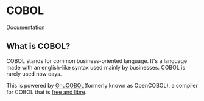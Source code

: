 # COBOL
[Documentation](https://gnucobol.sourceforge.io/guides.html)

## What is COBOL?
COBOL stands for common business-oriented language. It's a language made with an english-like syntax used mainly by businesses. COBOL is rarely used now days.

This is powered by [GnuCOBOL](https://sourceforge.net/projects/gnucobol/)(formerly known as OpenCOBOL), a compiler for COBOL that is [free and libre](https://www.gnu.org/philosophy/free-sw.html).